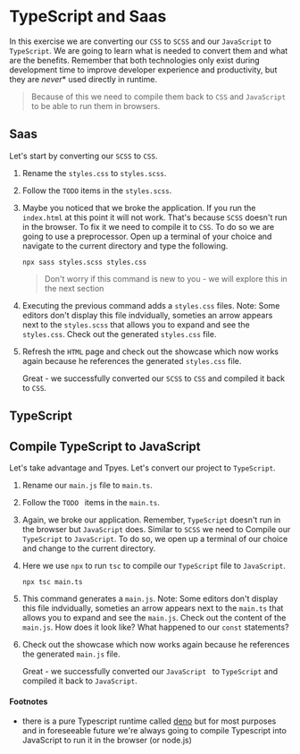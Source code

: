 # TypeScript and Saas

In this exercise we are converting our `CSS` to `SCSS` and our `JavaScript` to  `TypeScript`. 
We are going to learn what is needed to convert them and what are the benefits. 
Remember that both technologies only exist during development time to improve developer 
experience and productivity, but they are *never** used directly in runtime. 

> Because of this we need to compile them back to `CSS` and `JavaScript` to be able to run them in browsers.

## Saas

Let's start by converting our `SCSS` to `CSS`.

1. Rename the `styles.css` to `styles.scss`.

2. Follow the `TODO` items in the `styles.scss`.

3. Maybe you noticed that we broke the application. If you run the `index.html` at this point it will not work. That's because `SCSS` doesn't run in the browser. To fix it we need to compile it to `CSS`. To do so we are going to use a preprocessor. Open up a terminal of your choice and navigate to the current directory and type the following.

   ```
   npx sass styles.scss styles.css
   ```

   >Don't worry if this command is new to you - we will explore this in the next section

4. Executing the previous command adds a `styles.css` files. Note: Some editors don't display this file indvidually, someties an arrow appears next to the `styles.scss` that allows you to expand and see the `styles.css`. Check out the generated `styles.css` file.

5. Refresh the `HTML` page and check out the showcase which now works again because he references the generated `styles.css` file. 

   

   Great - we successfully converted our `SCSS` to `CSS` and compiled it back to `CSS`.



## TypeScript

## Compile TypeScript to JavaScript

Let's take advantage and Tpyes. Let's convert our project to `TypeScript`.

1. Rename our `main.js` file to `main.ts`.

2. Follow the `TODO ` items in the `main.ts`.

3. Again, we broke our application. Remember, `TypeScript` doesn't run in the browser but `JavaScript` does. Similar to `SCSS` we need to Compile our `TypeScript` to `JavaScript`. To do so, we open up a terminal of our choice and change to the current directory.

4. Here we use `npx` to run `tsc` to compile our `TypeScript` file to `JavaScript`. 

   ```
   npx tsc main.ts
   ```

5. This command generates a `main.js`. Note: Some editors don't display this file indvidually, someties an arrow appears next to the `main.ts` that allows you to expand and see the `main.js`. Check out the content of the `main.js`. How does it look like? What happened to our `const` statements?

6. Check out the showcase which now works again because he references the generated `main.js` file. 

   

   Great - we successfully converted our `JavaScript ` to `TypeScript` and compiled it back to `JavaScript`.





#### Footnotes

  * there is a pure Typescript runtime called [deno](https://deno.land/) but for most purposes and in foreseeable 
    future we're always going to compile Typescript into JavaScript to run it in the browser (or node.js)
